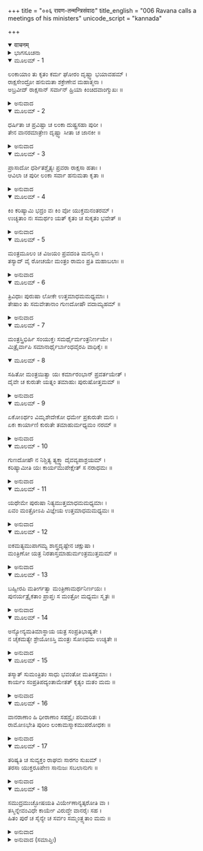 +++
title = "००६ रावण-तन्मन्त्रिसंवादः"
title_english = "006 Ravana calls a meetings of his ministers"
unicode_script = "kannada"

+++
<details open><summary>वाचनम्</summary>

<div class="audioEmbed"  caption="श्रीराम-हरिसीताराममूर्ति-घनपाठिभ्यां वचनम्" src="https://archive.org/download/Ramayana-recitation-Sriram-harisItArAmamUrti-Ghanapaati-v2/Kanda_6/Kanda_6_YK-006-Ravana_calls_a_meetings_of_his_ministers.mp3"></div>
</details>



<details><summary>ಭಾಗಸೂಚನಾ</summary>

ಕರ್ತವ್ಯ ನಿರ್ಣಯಕ್ಕಾಗಿ ರಾವಣನು ತನ್ನ ಮಂತ್ರಿಗಳಲ್ಲಿ ಸರಿಯಾದ ಸಲಹೆ ಕೊಡುವಂತೆ ಒತ್ತಾಯಿಸಿದುದು
</details>

<details open><summary>ಮೂಲಮ್ - 1</summary>

ಲಂಕಾಯಾಂ ತು ಕೃತಂ ಕರ್ಮ ಘೋರಂ ದೃಷ್ಟ್ವಾ ಭಯಾವಹಮ್ ।  
ರಾಕ್ಷಸೇಂದ್ರೋ ಹನುಮತಾ ಶಕ್ರೇಣೇವ ಮಹಾತ್ಮನಾ ।  
ಅಬ್ರವೀದ್ ರಾಕ್ಷಸಾನ್ ಸರ್ವಾನ್ ಹ್ರಿಯಾ ಕಿಂಚಿದವಾಂಗ್ಮುಖಃ ॥
</details>

<details><summary>ಅನುವಾದ</summary>

ಇತ್ತ ಇಂದ್ರತುಲ್ಯ ಪರಾಕ್ರಮೀ ಮಹಾತ್ಮಾ ಹನುಮಂತನು ಲಂಕೆಯಲ್ಲಿ ಮಾಡಿದ ಅತ್ಯಂತ ಭಯಾನಕ ಘೋರ ಕರ್ಮವನ್ನು ನೋಡಿ ರಾಕ್ಷಸರಾಜ ರಾವಣನ ಮುಖವು ನಾಚಿಕೆಯಿಂದ ಬಾಗಿ, ಅವನು ಸಮಸ್ತ ರಾಕ್ಷಸರಲ್ಲಿ ಈ ಪ್ರಕಾರ ಹೇಳಿದನು.॥1॥
</details>

<details open><summary>ಮೂಲಮ್ - 2</summary>

ಧರ್ಷಿತಾ ಚ ಪ್ರವಿಷ್ಟಾ ಚ ಲಂಕಾ ದುಷ್ಟ್ರಸಹಾ ಪುರೀ ।  
ತೇನ ವಾನರಮಾತ್ರೇಣ ದೃಷ್ಟ್ವಾ ಸೀತಾ ಚ ಜಾನಕೀ ॥
</details>

<details><summary>ಅನುವಾದ</summary>

ನಿಶಾಚರರೇ! ಆ ಒಂದು ವಾನರ ಮಾತ್ರ ಹನುಮಂತನು ಒಬ್ಬಂಟಿಗನಾಗಿ ಈ ದುರ್ಧರ್ಷ ಪುರಿಯನ್ನು ಪ್ರವೇಶಿಸಿದನು. ಅವನು ಇದನ್ನು ಹಾಳುಗೆಡಹಿದ್ದಲ್ಲದೆ ಸೀತೆಯನ್ನು ಭೆಟ್ಟಿ ಮಾಡಿದನು.॥3॥
</details>

<details open><summary>ಮೂಲಮ್ - 3</summary>

ಪ್ರಾಸಾದೋ ಧರ್ಶಿತಶ್ಚೈತ್ಯಃ ಪ್ರವರಾ ರಾಕ್ಷಸಾ ಹತಾಃ ।  
ಆವಿಲಾ ಚ ಪುರೀ ಲಂಕಾ ಸರ್ವಾ ಹನುಮತಾ ಕೃತಾ ॥
</details>

<details><summary>ಅನುವಾದ</summary>

ಇಷ್ಟೇ ಅಲ್ಲ, ಹನುಮಂತನು ಚೈತ್ಯ ಪ್ರಾಸಾದವನ್ನು ನೆಲಸಮ ಮಾಡಿ, ಮುಖ್ಯ-ಮುಖ್ಯ ರಾಕ್ಷಸರನ್ನು ಕೊಂದುಹಾಕಿದನು ಹಾಗೂ ಇಡೀ ಲಂಕೆಯಲ್ಲಿ ಉತ್ಪಾತವೆಬ್ಬಿಸಿದನು.॥3॥
</details>

<details open><summary>ಮೂಲಮ್ - 4</summary>

ಕಿಂ ಕರಿಷ್ಯಾಮಿ ಭದ್ರಂ ವಃ ಕಿಂ ವೋ ಯುಕ್ತಮನಂತರಮ್ ।  
ಉಚ್ಯತಾಂ ನಃ ಸಮರ್ಥಂ ಯತ್ ಕೃತಂ ಚ ಸುಕೃತಂ ಭವೇತ್ ॥
</details>

<details><summary>ಅನುವಾದ</summary>

ನಿಮಗೆಲ್ಲರಿಗೆ ಒಳ್ಳೆಯದಾಗಲಿ. ಈಗ ನಾನು ಏನು ಮಾಡಲಿ? ನಿಮಗೆ ಉಚಿತವಾಗಿ ಕಾಣುವ, ಸಮರ್ಥವಾದ ಕಾರ್ಯವನ್ನು ಮಾಡುವುದರಿಂದ ಒಳ್ಳೆಯ ಪರಿಣಾಮವಾಗುವುದನ್ನು ತಿಳಿಸಿರಿ.॥4॥
</details>

<details open><summary>ಮೂಲಮ್ - 5</summary>

ಮಂತ್ರಮೂಲಂ ಚ ವಿಜಯಂ ಪ್ರವದಂತಿ ಮನಸ್ವಿನಃ ।  
ತಸ್ಯಾದ್ ವೈ ರೋಚಯೇ ಮಂತ್ರಂ ರಾಮಂ ಪ್ರತಿ ಮಹಾಬಲಾಃ ॥
</details>

<details><summary>ಅನುವಾದ</summary>

ಮಹಾಬಲಿ ವೀರರೇ! ವಿಜಯದ ಮೂಲ ಕಾರಣವು ಮಂತ್ರಿಗಳು ಕೊಟ್ಟ ಉತ್ತಮ ಸಲಹೆಯೇ ಆಗಿದೆ ಎಂದು ಮನಸ್ವೀ ಪುರುಷರು ಹೇಳಿರುವರು. ಅದಕ್ಕಾಗಿ ಶ್ರೀರಾಮನ ವಿಷಯದಲ್ಲಿ ನಿಮ್ಮಿಂದ ಸಲಹೆ ಪಡೆಯುವುದೇ ಒಳ್ಳೆಯದೆಂದು ನಾನು ತಿಳಿಯುತ್ತೇನೆ.॥5॥
</details>

<details open><summary>ಮೂಲಮ್ - 6</summary>

ತ್ರಿವಿಧಾಃ ಪುರುಷಾ ಲೋಕೇ ಉತ್ತಮಾಧಮಮಧ್ಯಮಾಃ ।  
ತೇಷಾಂ ತು ಸಮವೇತಾನಾಂ ಗುಣದೋಷೌ ವದಾಮ್ಯಹಮ್ ॥
</details>

<details><summary>ಅನುವಾದ</summary>

ಜಗತ್ತಿನಲ್ಲಿ ಉತ್ತಮ, ಮಧ್ಯಮ ಮತ್ತು ಅಧಮ ಎಂಬ ಮೂರು ವಿಧದ ಪುರುಷರಿರುತ್ತಾರೆ. ನಾನು ಅವರೆಲ್ಲರ ಗುಣ-ದೋಷಗಳನ್ನು ವರ್ಣಿಸುವೆನು.॥6॥
</details>

<details open><summary>ಮೂಲಮ್ - 7</summary>

ಮಂತ್ರಸ್ತ್ರಿಭಿರ್ಹಿ ಸಂಯುಕ್ತಃ ಸಮರ್ಥೈರ್ಮಂತ್ರನಿರ್ಣಯೇ ।  
ಮಿತ್ರೈರ್ವಾಪಿ ಸಮಾನಾರ್ಥೈರ್ಬಾಂಧವೈರಪಿ ವಾಧಿಕೈಃ ॥
</details>

<details open><summary>ಮೂಲಮ್ - 8</summary>

ಸಹಿತೋ ಮಂತ್ರಯಿತ್ವಾ ಯಃ ಕರ್ಮಾರಂಭಾನ್ ಪ್ರವರ್ತಯೇತ್ ।  
ದೈವೇ ಚ ಕುರುತೇ ಯತ್ನಂ ತಮಾಹುಃ ಪುರುಷೋತ್ತಮಮ್ ॥
</details>

<details><summary>ಅನುವಾದ</summary>

ಯಾರ ಮಂತ್ರಾಲೋಚನೆ ಮುಂದೆ ತಿಳಿಸುವ ಮೂರು ಲಕ್ಷಣಗಳಿಂದ ಕೂಡಿರುವುದೋ ಹಾಗೂ ಯಾವ ಪುರುಷನು ಮಂತ್ರಾಲೋಚನೆಯಲ್ಲಿ ಸಮರ್ಥನೋ, ಮಿತ್ರರಂತೆ ಸುಖ-ದುಃಖಗಳಲ್ಲಿ ಬಾಂಧವರಂತೆ ಹಾಗೂ ಅವರಿಗಿಂತಲೂ ಮಿಗಿಲಾಗಿ ತನ್ನ ಹಿತಕಾರಿಗಳೊಂದಿಗೆ ಸಲಹೆಯನ್ನು ಪಡೆದು ಕಾರ್ಯವನ್ನು ಪ್ರಾರಂಭಿಸುವನೋ ಮತ್ತು ದೈವದ ಆಸರೆಯಿಂದ ಪ್ರಯತ್ನಮಾಡುವವನೇ ಉತ್ತಮ ಪುರುಷನೆಂದು ಹೇಳುತ್ತಾರೆ.॥7-8॥
</details>

<details open><summary>ಮೂಲಮ್ - 9</summary>

ಏಕೋಽರ್ಥಂ ವಿಮೃಶೇದೇಕೋ ಧರ್ಮೇ ಪ್ರಕುರುತೇ ಮನಃ ।  
ಏಕಃ ಕಾರ್ಯಾಣಿ ಕುರುತೇ ತಮಾಹುರ್ಮಧ್ಯಮಂ ನರಮ್ ॥
</details>

<details><summary>ಅನುವಾದ</summary>

ಒಬ್ಬನೇ ತನ್ನ ಕರ್ತವ್ಯವನ್ನು ವಿಚಾರಮಾಡುವವನು, ಒಬ್ಬಂಟಿಗನಾಗಿಯೇ ಧರ್ಮದಲ್ಲಿ ಮನಸ್ಸು ತೊಡಗಿಸುವವನು, ಒಬ್ಬನೇ ಎಲ್ಲ ಕೆಲಸ ಮಾಡುವವನು, ಮಧ್ಯಮ ದರ್ಜೆಯವನೆಂದು ಹೇಳಲಾಗುತ್ತದೆ.॥9॥
</details>

<details open><summary>ಮೂಲಮ್ - 10</summary>

ಗುಣದೋಷೌ ನ ನಿಶ್ಚಿತ್ಯ ತ್ಯಕ್ತ್ವಾ ದೈವವ್ಯಪಾಶ್ರಯಮ್ ।  
ಕರಿಷ್ಯಾಮೀತಿ ಯಃ ಕಾರ್ಯಮುಪೇಕ್ಷೇತ್ ಸ ನರಾಧಮಃ ॥
</details>

<details><summary>ಅನುವಾದ</summary>

ಗುಣ-ದೋಷಗಳನ್ನು ವಿಚಾರ ಮಾಡದೆ, ದೈವವನ್ನು ಆಶ್ರಯಿಸದೆ ಕೇವಲ ‘ಮಾಡುವೆನು’ ಎಂಬ ಬುದ್ಧಿಯಿಂದ ಕಾರ್ಯವನ್ನು ಪ್ರಾರಂಭಿಸುವವನು ಹಾಗೂ ಅದನ್ನು ಉಪೇಕ್ಷೆ ಮಾಡುವವನು ಪುರುಷರಲ್ಲಿ ಅಧಮನಾಗಿದ್ದಾನೆ.॥10॥
</details>

<details open><summary>ಮೂಲಮ್ - 11</summary>

ಯಥೇಮೇ ಪುರುಷಾ ನಿತ್ಯಮುತ್ತಮಾಧಮಮಧ್ಯಮಾಃ ।  
ಏವಂ ಮಂತ್ರೋಽಪಿ ವಿಜ್ಞೇಯ ಉತ್ತಮಾಧಮಮಧ್ಯಮಃ ॥
</details>

<details><summary>ಅನುವಾದ</summary>

ಈ ಪುರುಷರು ಸದಾ ಉತ್ತಮ, ಮಧ್ಯಮ, ಅಧಮ ಎಂಬ ಮೂರು ಪ್ರಕಾರದವರು ಇರುವಂತೆಯೇ ಮಂತ್ರಾಲೋಚನೆಯೂ ಉತ್ತಮ, ಮಧ್ಯಮ, ಅಧಮ ಎಂಬ ಭೇದದಿಂದ ಮೂರು ಪ್ರಕಾರದಿಂದ ಇರುತ್ತದೆ.॥11॥
</details>

<details open><summary>ಮೂಲಮ್ - 12</summary>

ಐಕಮತ್ಯಮುಪಾಗಮ್ಯ ಶಾಸ್ತ್ರದೃಷ್ಟೇನ ಚಕ್ಷುಷಾ ।  
ಮಂತ್ರಿಣೋ ಯತ್ರ ನಿರತಾಸ್ತಮಾಹುರ್ಮಂತ್ರಮುತ್ತಮಮ್ ॥
</details>

<details><summary>ಅನುವಾದ</summary>

ಶಾಸ್ತ್ರೋಕ್ತ ದೃಷ್ಟಿಯಿಂದ ಎಲ್ಲ ಮಂತ್ರಿಗಳು ಒಮ್ಮತರಾಗಿ ಪ್ರವೃತ್ತರಾಗುವುದನ್ನು ಉತ್ತಮ ಮಂತ್ರಾಲೋಚನೆ ಎಂದು ಹೇಳುತ್ತಾರೆ.॥12॥
</details>

<details open><summary>ಮೂಲಮ್ - 13</summary>

ಬಹ್ವೀರಪಿ ಮತೀರ್ಗತ್ವಾ ಮಂತ್ರಿಣಾಮರ್ಥನಿರ್ಣಯಃ ।  
ಪುನರ್ಯತ್ರೈಕತಾಂ ಪ್ರಾಪ್ತಃ ಸ ಮಂತ್ರೋ ಮಧ್ಯಮಃ ಸ್ಮೃತಃ ॥
</details>

<details><summary>ಅನುವಾದ</summary>

ಪ್ರಾರಂಭದಲ್ಲಿ ಯಾವುದೇ ಪ್ರಕಾರದ ಮತಭೇದವಿದ್ದರೂ ಕೊನೆಗೆ ಎಲ್ಲ ಮಂತ್ರಿಗಳು ಕರ್ತವ್ಯ ವಿಷಯದಲ್ಲಿನ ನಿರ್ಣಯವು ಒಂದೇ ಆಗುವ ಮಂತ್ರಾಲೋಚನೆಯು ಮಧ್ಯಮವೆಂದು ತಿಳಿಯಲಾಗಿದೆ.॥13॥
</details>

<details open><summary>ಮೂಲಮ್ - 14</summary>

ಅನ್ಯೋನ್ಯಮತಿಮಾಸ್ಥಾಯ ಯತ್ರ ಸಂಪ್ರತಿಭಾಷ್ಯತೇ ।  
ನ ಚೈಕಮತ್ಯೇ ಶ್ರೇಯೋಽಸ್ತಿ ಮಂತ್ರಃ ಸೋಽಧಮ ಉಚ್ಯತೇ ॥
</details>

<details><summary>ಅನುವಾದ</summary>

ಭಿನ್ನ-ಭಿನ್ನ ಬುದ್ಧಿಯನ್ನು ಆಶ್ರಯಿಸಿ, ಎಲ್ಲ ಕಡೆಯಿಂದ ಸ್ಪರ್ಧಾಯುಕ್ತ ಭಾಷಣ ಮಾಡುವುದನ್ನು ಮತ್ತು ಒಮ್ಮತ ವಾದರೂ ಅದರಿಂದ ಶ್ರೇಯಸ್ಸಿನ ಸಂಭಾವನೆ ಇಲ್ಲ ದಿದ್ದರೆ, ಆ ಮಂತ್ರಾಲೋಚನೆಯು ನಿಶ್ಚಯವಾಗಿ ಅಧಮವೆಂದು ಹೇಳಲಾಗುತ್ತದೆ.॥14॥
</details>

<details open><summary>ಮೂಲಮ್ - 15</summary>

ತಸ್ಮಾತ್ ಸುಮಂತ್ರಿತಂ ಸಾಧು ಭವಂತೋ ಮತಿಸತ್ತಮಾಃ ।  
ಕಾರ್ಯಂ ಸಂಪ್ರತಿಪದ್ಯಂತಾಮೇತತ್ ಕೃತ್ಯಂ ಮತಂ ಮಮ ॥
</details>

<details><summary>ಅನುವಾದ</summary>

ನೀವೆಲ್ಲರೂ ಪರಮ ಬುದ್ಧಿವಂತರಿದ್ದೀರಿ. ಅದಕ್ಕಾಗಿ ಚೆನ್ನಾಗಿ ವಿಚಾರ ವಿಮರ್ಶೆ ಮಾಡಿ ಯಾವುದಾದರೂ ಒಂದು ಕಾರ್ಯವನ್ನು ನಿಶ್ಚಯಿಸಿರಿ. ಅದೇ ನನ್ನ ಕರ್ತವ್ಯವೆಂದು ತಿಳಿಯುವೆನು.॥15॥
</details>

<details open><summary>ಮೂಲಮ್ - 16</summary>

ವಾನರಾಣಾಂ ಹಿ ಧೀರಾಣಾಂ ಸಹಸ್ರೈಃ ಪರಿವಾರಿತಃ ।  
ರಾಮೋಽಭೇತಿ ಪುರೀಂ  ಲಂಕಾಮಸ್ಮಾಕಮುಪರೋಧಕಃ ॥
</details>

<details><summary>ಅನುವಾದ</summary>

ಇಂತಹ ನಿಶ್ಚಯದ ಆವಶ್ಯಕತೆ ಏಕೆಂದರೆ-ರಾಮನು ಸಾವಿರಾರು ಧೀರವೀರ ವಾನರರೊಂದಿಗೆ ನಮ್ಮ ಲಂಕೆಯನ್ನು ಆಕ್ರಮಿಸಲು ಬರುತ್ತಿದ್ದಾನೆ.॥16॥
</details>

<details open><summary>ಮೂಲಮ್ - 17</summary>

ತರಿಷ್ಯತಿ ಚ ಸುವ್ಯಕ್ತಂ ರಾಘವಃ ಸಾರಗಂ ಸುಖಮ್ ।  
ತರಸಾ ಯುಕ್ತರೂಪೇಣ ಸಾನುಜಃ ಸಬಲಾನುಗಃ ॥
</details>

<details><summary>ಅನುವಾದ</summary>

ಆ ರಘುವಂಶೀ ರಾಮನು ತನ್ನ ಸಮುಚಿತ ಬಲದಿಂದ ಸಹೋದರ, ಸೈನ್ಯ ಮತ್ತು ಸೇವಕರೊಂದಿಗೆ ಸುಲಭವಾಗಿ ಸಮುದ್ರವನ್ನು ದಾಟುವನು ಎಂಬುದೂ ಚೆನ್ನಾಗಿ ಸ್ಪಷ್ಟವಾಗಿದೆ.॥17॥
</details>

<details open><summary>ಮೂಲಮ್ - 18</summary>

ಸಮುದ್ರಮುಚ್ಛೋಷಯತಿ  ವಿರ್ಯೇಣಾನ್ಯತ್ಕರೋತಿ ವಾ ।  
ತಸ್ಮಿನ್ನೇವಂವಿಧೇ ಕಾರ್ಯೇ ವಿರುದ್ಧೇ ವಾನರೈಃ ಸಹ ।  
ಹಿತಂ ಪುರೆ ಚ ಸೈನ್ಯೇ ಚ ಸರ್ವಂ ಸಮ್ಮಂತ್ರ್ಯತಾಂ ಮಮ ॥
</details>

<details><summary>ಅನುವಾದ</summary>

ಅವನು ಒಂದೇ ಸಮುದ್ರವನ್ನು ಒಣಗಿಸಿಬಿಡಬಹುದು ಅಥವಾ ತನ್ನ ಪರಾಕ್ರಮದಿಂದ ಬೇರೆ ಯಾವುದಾದರೂ ಉಪಾಯ ಮಾಡುವನು. ಇಂತಹ ಸ್ಥಿತಿಯಲ್ಲಿ ವಾನರರೊಂದಿಗೆ ವಿರೋಧ ಉಂಟಾದಾಗ ನಗರ ಮತ್ತು ಸೈನ್ಯಕ್ಕಾಗಿ ಹಿತಕರವಾಗುವಂತಹ ಸಲಹೆ ನೀವು ಕೊಡಿರಿ.॥18॥
</details>

<details><summary>ಅನುವಾದ (ಸಮಾಪ್ತಿಃ)</summary>

ಶ್ರೀವಾಲ್ಮೀಕಿ ವಿರಚಿತ ಆರ್ಷರಾಮಾಯಣ ಆದಿಕಾವ್ಯದ ಯುದ್ಧಕಾಂಡದಲ್ಲಿ ಆರನೆಯ ಸರ್ಗ ಪೂರ್ಣವಾಯಿತು.॥6॥
</details>
